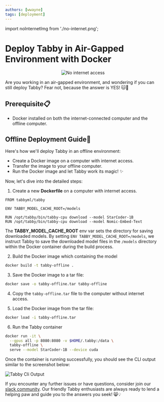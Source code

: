```yaml
---
authors: [wwayne]
tags: [deployment]
---
```


import noInternetImg from './no-internet.png';

# Deploy Tabby in Air-Gapped Environment with Docker

<div align="center">
  <img src={noInternetImg} alt="No internet access" style={{ width: 400 }} />
</div>

Are you working in an air-gapped environment, and wondering if you can still deploy Tabby? Fear not, because the answer is YES! 🐱📣

## Prerequisite📋

* Docker installed on both the internet-connected computer and the offline computer.

## Offline Deployment Guide🐾

Here's how we'll deploy Tabby in an offline environment:

* Create a Docker image on a computer with internet access. 
* Transfer the image to your offline computer.
* Run the Docker image and let Tabby work its magic! ✨

Now, let's dive into the detailed steps:

1. Create a new **Dockerfile** on a computer with internet access.

```docker
FROM tabbyml/tabby

ENV TABBY_MODEL_CACHE_ROOT=/models

RUN /opt/tabby/bin/tabby-cpu download --model StarCoder-1B
RUN /opt/tabby/bin/tabby-cpu download --model Nomic-Embed-Text
```

The **TABBY_MODEL_CACHE_ROOT** env var sets the directory for saving downloaded models. By setting `ENV TABBY_MODEL_CACHE_ROOT=/models`, we instruct Tabby to save the downloaded model files in the `/models` directory within the Docker container during the build process.

2. Build the Docker image which containing the model

```bash
docker build -t tabby-offline .
```

3. Save the Docker image to a tar file:

```bash
docker save -o tabby-offline.tar tabby-offline
```

4. Copy the `tabby-offline.tar` file to the computer without internet access.

5. Load the Docker image from the tar file:

```bash
docker load -i tabby-offline.tar
```

6. Run the Tabby container

```bash
docker run -it \
  --gpus all -p 8080:8080 -v $HOME/.tabby:/data \
  tabby-offline \
  serve --model StarCoder-1B --device cuda
```

Once the container is running successfully, you should see the CLI output similar to the screenshot below:

![Tabby Cli Output](./cli-output.png)

If you encounter any further issues or have questions, consider join our [slack community](https://links.tabbyml.com/join-slack). Our friendly Tabby enthusiasts are always ready to lend a helping paw and guide you to the answers you seek! 😸💡
